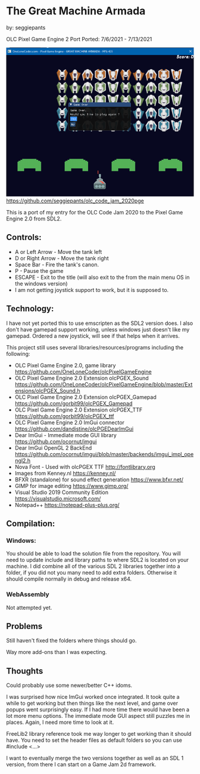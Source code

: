 # The Great Machine Armada
by: seggiepants

OLC Pixel Game Engine 2 Port
Ported: 7/6/2021 - 7/13/2021

![Screenshot](https://raw.githubusercontent.com/seggiepants/olc_code_jam_2020_pge/master/screenshot.png)
<https://github.com/seggiepants/olc_code_jam_2020pge>

This is a port of my entry for the OLC Code Jam 2020 to the Pixel Game Engine 2.0 from SDL2.

## Controls:
* A or Left Arrow - Move the tank left
* D or Right Arrow - Move the tank right
* Space Bar - Fire the tank's canon.
* P - Pause the game
* ESCAPE - Exit to the title (will also exit to the from the main menu OS in the windows version)
* I am not getting joystick support to work, but it is supposed to.

## Technology:
I have not yet ported this to use emscripten as the SDL2 version does. I also don't have gamepad support working, unless windows just doesn't like my gamepad.
Ordered a new joystick, will see if that helps when it arrives.

This project still uses several libraries/resources/programs including the following:
* OLC Pixel Game Engine 2.0, game library <https://github.com/OneLoneCoder/olcPixelGameEngine>
* OLC Pixel Game Engine 2.0 Extension olcPGEX_Sound <https://github.com/OneLoneCoder/olcPixelGameEngine/blob/master/Extensions/olcPGEX_Sound.h>
* OLC Pixel Game Engine 2.0 Extension olcPGEX_Gamepad <https://github.com/gorbit99/olcPGEX_Gamepad>
* OLC Pixel Game Engine 2.0 Extension olcPGEX_TTF <https://github.com/gorbit99/olcPGEX_ttf>
* OLC Pixel Game Engine 2.0 ImGui connector <https://github.com/dandistine/olcPGEDearImGui>
* Dear ImGui - Immediate mode GUI library <https://github.com/ocornut/imgui>
* Dear ImGui OpenGL 2 BackEnd <https://github.com/ocornut/imgui/blob/master/backends/imgui_impl_opengl2.h>
* Nova Font - Used with olcPGEX TTF <http://fontlibrary.org>
* Images from Kenney.nl <https://kenney.nl/>
* BFXR (standalone) for sound effect generation <https://www.bfxr.net/>
* GIMP for image editing <https://www.gimp.org/>
* Visual Studio 2019 Community Edition <https://visualstudio.microsoft.com/>
* Notepad++ <https://notepad-plus-plus.org/>

## Compilation:
### Windows:
You should be able to load the solution file from the repository. You will need to update include and library paths to where SDL2 is located on your machine. I did combine all of the various SDL 2 libraries together into a folder, if you did not you many need to add extra folders. Otherwise it should compile normally in debug and release x64.

### WebAssembly
Not attempted yet.

## Problems
Still haven't fixed the folders where things should go.

Way more add-ons than I was expecting.

## Thoughts
Could probably use some newer/better C++ idoms.

I was surprised how nice ImGui worked once integrated. It took quite a while to get working but then things like the next level, and game over popups went surprisingly easy. If I had more time there would have been a lot more menu options. The immediate mode GUI aspect still puzzles me in places. Again, I need more time to look at it.

FreeLib2 library reference took me way longer to get working than it should have. You need to set the header files as default folders so you can use #include <...>

I want to eventually merge the two versions together as well as an SDL 1 version, from there I can start on a Game Jam 2d framework.